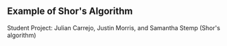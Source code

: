 ## Example of Shor's Algorithm

Student Project: Julian Carrejo, Justin Morris, and Samantha Stemp (Shor's algorithm)
